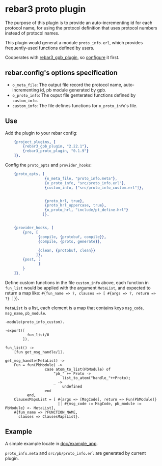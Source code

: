 rebar3 proto plugin
=====

The purpose of this plugin is to provide an auto-incrementing id for each protocol name, for using the protocol definition that uses protocol numbers instead of protocol names.

This plugin would generat a module `proto_info.erl`, which provides frequently-used functions defined by users.

Cooperates with [rebar3_gpb_plugin](https://github.com/lrascao/rebar3_gpb_plugin), so [configure](https://github.com/lrascao/rebar3_gpb_plugin#usage-with-umbrella-projects) it first.

rebar.config's options specification
-----

- `o_meta_file`: The output file record the protocol name, auto-incrementing id, pb module generated by gpb.
- `o_proto_info`: The ouput file genterated functions defined by `custom_info`.
- `custom_info`: The file defines functions for `o_proto_info`'s file.

Use
---

Add the plugin to your rebar config:

```erlang
    {project_plugins, [
        {rebar3_gpb_plugin, "2.22.1"},
        {rebar3_proto_plugin, "0.1.9"}
    ]}.
```

Config the `proto_opts` and `provider_hooks`:

```erlang
    {proto_opts, [
                  {o_meta_file, "proto_info.meta"},
                  {o_proto_info, "src/proto_info.erl"},
                  {custom_info, ["src/proto_info_custom.erl"]},


                  {proto_hrl, true},
                  {proto_hrl_uppercase, true},
                  {o_proto_hrl, "include/pt_define.hrl"}
                 ]}.


    {provider_hooks, [
        {pre, [
               {compile, {protobuf, compile}},
               {compile, {proto, generate}},

               {clean, {protobuf, clean}}
              ]},
        {post, [
               ]
        }
    ]}.
```

Define custom functions in the file `custom_info` above, each function in `fun_list` would be applied with the argument `MetaList`, and expected to return a map like: `#{fun_name => ?, clauses => [ #{args => ?, return => ?} ]}`).

`MetaList` is a list, each element is a map that contains keys `msg_code`, `msg_name`, `pb_module`.

```
-module(proto_info_custom).

-export([
          fun_list/0
        ]).

fun_list() ->
    [fun get_msg_handle/1].

get_msg_handle(MetaList) ->
    Fun = fun(PbModule) ->
                  case atom_to_list(PbModule) of
                      "pb_" ++ Proto ->
                          list_to_atom("handle_"++Proto);
                      _ ->
                          undefined
                  end
          end,
    ClausesMapsList = [ #{args => [MsgCode], return => Fun(PbModule)}
                        || #{msg_code := MsgCode, pb_module := PbModule} <- MetaList],
    #{fun_name => ?FUNCTION_NAME,
      clauses => ClausesMapsList}.
```

Example
-------------

A simple example locate in [doc/example_app](/doc/example_app).

`proto_info.meta` and `src/pb/proto_info.erl` are generated by current plugin.

